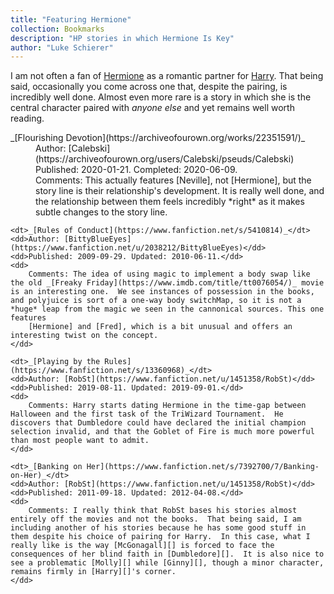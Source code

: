 ```yaml
---
title: "Featuring Hermione"
collection: Bookmarks
description: "HP stories in which Hermione Is Key"
author: "Luke Schierer"
---
```


I am not often a fan of [Hermione] as a romantic partner for [Harry].  That
being said, occasionally you come across one that, despite the pairing, is
incredibly well done.  Almost even more rare is a story in which she is the central character paired with *anyone else* and yet remains well worth reading.

<dl>
    <dt>_[Flourishing Devotion](https://archiveofourown.org/works/22351591/)_</dt>
    <dd>
      Author: [Calebski](https://archiveofourown.org/users/Calebski/pseuds/Calebski)
    </dd>
    <dd>
      Published: 2020-01-21. Completed: 2020-06-09.
    </dd>
    <dd>
      Comments: This actually features [Neville], not [Hermione], but the story line is their relationship's development.  It is really well done, and the relationship between them feels incredibly *right* as it makes subtle changes to the story line.
    </dd>

    <dt>_[Rules of Conduct](https://www.fanfiction.net/s/5410814)_</dt>
    <dd>Author: [BittyBlueEyes](https://www.fanfiction.net/u/2038212/BittyBlueEyes)</dd>
    <dd>Published: 2009-09-29. Updated: 2010-06-11.</dd>
    <dd>
        Comments: The idea of using magic to implement a body swap like the old _[Freaky Friday](https://www.imdb.com/title/tt0076054/)_ movie is an interesting one.  We see instances of possession in the books, and polyjuice is sort of a one-way body switchMap, so it is not a *huge* leap from the magic we seen in the cannonical sources. This one features
        [Hermione] and [Fred], which is a bit unusual and offers an interesting twist on the concept.
    </dd>

    <dt>_[Playing by the Rules](https://www.fanfiction.net/s/13360968)_</dt>
    <dd>Author: [RobSt](https://www.fanfiction.net/u/1451358/RobSt)</dd>
    <dd>Published: 2019-08-11. Updated: 2019-09-01.</dd>
    <dd>
        Comments: Harry starts dating Hermione in the time-gap between Halloween and the first task of the TriWizard Tournament.  He discovers that Dumbledore could have declared the initial champion selection invalid, and that the Goblet of Fire is much more powerful than most people want to admit.
    </dd>

    <dt>_[Banking on Her](https://www.fanfiction.net/s/7392700/7/Banking-on-Her)_</dt>
    <dd>Author: [RobSt](https://www.fanfiction.net/u/1451358/RobSt)</dd>
    <dd>Published: 2011-09-18. Updated: 2012-04-08.</dd>
    <dd>
        Comments: I really think that RobSt bases his stories almost entirely off the movies and not the books.  That being said, I am including another of his stories because he has some good stuff in them despite his choice of pairing for Harry.  In this case, what I really like is the way [McGonagall][] is forced to face the consequences of her blind faith in [Dumbledore][].  It is also nice to see a problematic [Molly][] while [Ginny][], though a minor character, remains firmly in [Harry][]'s corner.
    </dd>

</dl>

[Fred]: </Harrypedia/people/Weasley/Fred/>

[Hermione]: </Harrypedia/people/Granger/Hermione_Jean/>

[Harry]: </Harrypedia/people/Potter/Harry_James/>

[McGonagall]: </Harrypedia/people/McGonagall/Minerva/>

[Dumbledore]: </Harrypedia/people/Dumbledore/Albus_Percival_Wulfric_Brian/>

[Molly]: </Harrypedia/people/Prewett/Molly/>

[Ginny]: </Harrypedia/people/Weasley/Ginevra_Molly/>

